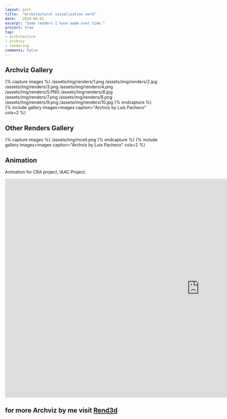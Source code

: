 ```yaml
---
layout: post
title:  "Architectural visualization work"
date:   2020-06-01
excerpt: "Some renders I have made over time."
project: true
tag:
- architecture
- archviz
- rendering
comments: False
---
```


## Archviz Gallery

{% capture images %}
    /assets/img/renders/1.png
    /assets/img/renders/2.jpg
    /assets/img/renders/3.png
    /assets/img/renders/4.png
    /assets/img/renders/5.PNG
    /assets/img/renders/6.jpg
    /assets/img/renders/7.png
    /assets/img/renders/8.png
    /assets/img/renders/9.png
    /assets/img/renders/10.jpg
{% endcapture %}
{% include gallery images=images caption="Archviz by Luis Pacheco" cols=2 %}

## Other Renders Gallery
{% capture images %}
    /assets/img/mcell.png
{% endcapture %}
{% include gallery images=images caption="Archviz by Luis Pacheco" cols=2 %}

## Animation
Animation for CRA project,  IAAC Project.

<iframe width="1280" height="720" src="https://www.youtube.com/embed/yIkp-MR9rDQ" frameborder="0" allow="accelerometer; autoplay; clipboard-write; encrypted-media; gyroscope; picture-in-picture" allowfullscreen></iframe>

## for more Archviz by me visit [Rend3d](https://rend3d.com)
